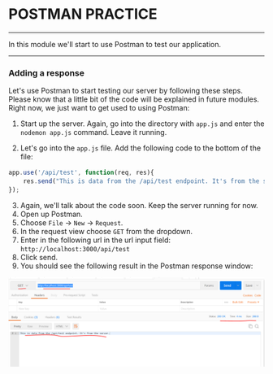 # POSTMAN PRACTICE
---
In this module we'll start to use Postman to test our application.

<hr />

### Adding a response
Let's use Postman to start testing our server by following these steps. Please know that a little bit of the code will be explained in future modules. Right now, we just want to get used to using Postman:

1. Start up the server. Again, go into the directory with `app.js` and enter the `nodemon app.js` command. Leave it running.

2. Let's go into the `app.js` file. Add the following code to the bottom of the file:

```js
app.use('/api/test', function(req, res){
	res.send("This is data from the /api/test endpoint. It's from the server.");
});
```

3. Again, we'll talk about the code soon. Keep the server running for now.
4. Open up Postman.
5. Choose `File` -> `New` -> `Request`.
6. In the request view choose `GET` from the dropdown.
7. Enter in the following url in the url input field:
`http://localhost:3000/api/test`
8. Click send.
9. You should see the following result in the Postman response window:

![screenshot](assets/postman-success.PNG)

